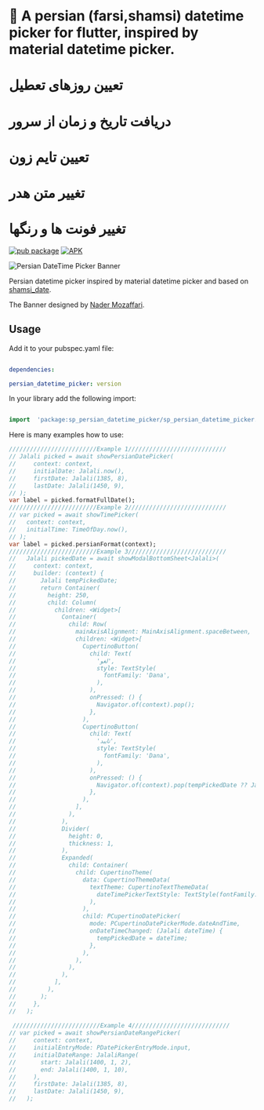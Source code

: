 


# 📆 A persian (farsi,shamsi) datetime picker for flutter, inspired by material datetime picker.
# تعیین روزهای تعطیل
# دریافت تاریخ و زمان از سرور
# تعیین تایم زون
# تغییر متن هدر
# تغییر فونت ها و رنگها


[![pub package](https://img.shields.io/pub/v/persian_datetime_picker.svg?color=%23e67e22&label=pub&logo=persian_datetime_picker)](https://pub.dartlang.org/packages/persian_datetime_picker)   [![APK](https://img.shields.io/badge/APK-Demo-brightgreen.svg)](https://github.com/M-amir-M/persian-datetime-picker/raw/master/sample.apk)

![Persian DateTime Picker Banner](https://github.com/M-amir-M/persian-datetime-picker/raw/master/banner.png)



Persian datetime picker inspired by material datetime picker and based on [shamsi_date](https://pub.dartlang.org/packages/shamsi_date).

The Banner designed by [Nader Mozaffari](https://www.linkedin.com/in/nadermozaffari).



## Usage



Add it to your pubspec.yaml file:



```yaml

dependencies:

persian_datetime_picker: version

```



In your library add the following import:



```dart

import  'package:sp_persian_datetime_picker/sp_persian_datetime_picker.dart';

```



Here is many examples how to use:


```dart
/////////////////////////Example 1////////////////////////////
// Jalali picked = await showPersianDatePicker(
//     context: context,
//     initialDate: Jalali.now(),
//     firstDate: Jalali(1385, 8),
//     lastDate: Jalali(1450, 9),
// );
var label = picked.formatFullDate();
/////////////////////////Example 2////////////////////////////
// var picked = await showTimePicker(
//   context: context,
//   initialTime: TimeOfDay.now(),
// );
var label = picked.persianFormat(context);
/////////////////////////Example 3////////////////////////////
//   Jalali pickedDate = await showModalBottomSheet<Jalali>(
//     context: context,
//     builder: (context) {
//       Jalali tempPickedDate;
//       return Container(
//         height: 250,
//         child: Column(
//           children: <Widget>[
//             Container(
//               child: Row(
//                 mainAxisAlignment: MainAxisAlignment.spaceBetween,
//                 children: <Widget>[
//                   CupertinoButton(
//                     child: Text(
//                       'لغو',
//                       style: TextStyle(
//                         fontFamily: 'Dana',
//                       ),
//                     ),
//                     onPressed: () {
//                       Navigator.of(context).pop();
//                     },
//                   ),
//                   CupertinoButton(
//                     child: Text(
//                       'تایید',
//                       style: TextStyle(
//                         fontFamily: 'Dana',
//                       ),
//                     ),
//                     onPressed: () {
//                       Navigator.of(context).pop(tempPickedDate ?? Jalali.now());
//                     },
//                   ),
//                 ],
//               ),
//             ),
//             Divider(
//               height: 0,
//               thickness: 1,
//             ),
//             Expanded(
//               child: Container(
//                 child: CupertinoTheme(
//                   data: CupertinoThemeData(
//                     textTheme: CupertinoTextThemeData(
//                       dateTimePickerTextStyle: TextStyle(fontFamily: "Dana"),
//                     ),
//                   ),
//                   child: PCupertinoDatePicker(
//                     mode: PCupertinoDatePickerMode.dateAndTime,
//                     onDateTimeChanged: (Jalali dateTime) {
//                       tempPickedDate = dateTime;
//                     },
//                   ),
//                 ),
//               ),
//             ),
//           ],
//         ),
//       );
//     },
//   );
  
 /////////////////////////Example 4//////////////////////////// 
// var picked = await showPersianDateRangePicker(
//     context: context,
//     initialEntryMode: PDatePickerEntryMode.input,
//     initialDateRange: JalaliRange(
//       start: Jalali(1400, 1, 2),
//       end: Jalali(1400, 1, 10),
//     ),
//     firstDate: Jalali(1385, 8),
//     lastDate: Jalali(1450, 9),
//   );

